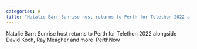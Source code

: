 ```yaml
---
categories: e
title: "Natalie Barr Sunrise host returns to Perth for Telethon 2022 alongside David Koch Ray Meagher and more  PerthNow"
---
```

Natalie Barr: Sunrise host returns to Perth for Telethon 2022 alongside David Koch, Ray Meagher and more&nbsp;&nbsp;PerthNow